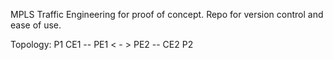 MPLS Traffic Engineering for proof of concept. Repo for version control and ease of use. 

Topology:
              P1
CE1 -- PE1 <  -  > PE2 -- CE2
              P2
